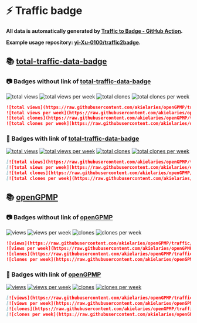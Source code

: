 # ⚡️ Traffic badge

**All data is automatically generated by [Traffic to Badge - GitHub Action](https://github.com/marketplace/actions/traffic-to-badge).**

**Example usage repository: [yi-Xu-0100/traffic2badge](https://github.com/yi-Xu-0100/traffic2badge).**

## 📚 [total-traffic-data-badge](https://github.com/akielaries/openGPMP/tree/traffic#readme)

### 📷 Badges without link of [total-traffic-data-badge](https://github.com/akielaries/openGPMP/tree/traffic#readme)

![total views](https://raw.githubusercontent.com/akielaries/openGPMP/traffic/total_views.svg)
![total views per week](https://raw.githubusercontent.com/akielaries/openGPMP/traffic/total_views_per_week.svg)
![total clones](https://raw.githubusercontent.com/akielaries/openGPMP/traffic/total_clones.svg)
![total clones per week](https://raw.githubusercontent.com/akielaries/openGPMP/traffic/total_clones_per_week.svg)

```markdown
![total views](https://raw.githubusercontent.com/akielaries/openGPMP/traffic/total_views.svg)
![total views per week](https://raw.githubusercontent.com/akielaries/openGPMP/traffic/total_views_per_week.svg)
![total clones](https://raw.githubusercontent.com/akielaries/openGPMP/traffic/total_clones.svg)
![total clones per week](https://raw.githubusercontent.com/akielaries/openGPMP/traffic/total_clones_per_week.svg)
```

### 🔗 Badges with link of [total-traffic-data-badge](https://github.com/akielaries/openGPMP/tree/traffic#readme)

[![total views](https://raw.githubusercontent.com/akielaries/openGPMP/traffic/total_views.svg)](https://github.com/akielaries/openGPMP/tree/traffic#-total-traffic-data-badge)
[![total views per week](https://raw.githubusercontent.com/akielaries/openGPMP/traffic/total_views_per_week.svg)](https://github.com/akielaries/openGPMP/tree/traffic#-total-traffic-data-badge)
[![total clones](https://raw.githubusercontent.com/akielaries/openGPMP/traffic/total_clones.svg)](https://github.com/akielaries/openGPMP/tree/traffic#-total-traffic-data-badge)
[![total clones per week](https://raw.githubusercontent.com/akielaries/openGPMP/traffic/total_clones_per_week.svg)](https://github.com/akielaries/openGPMP/tree/traffic#-total-traffic-data-badge)

```markdown
[![total views](https://raw.githubusercontent.com/akielaries/openGPMP/traffic/total_views.svg)](https://github.com/akielaries/openGPMP/tree/traffic#-total-traffic-data-badge)
[![total views per week](https://raw.githubusercontent.com/akielaries/openGPMP/traffic/total_views_per_week.svg)](https://github.com/akielaries/openGPMP/tree/traffic#-total-traffic-data-badge)
[![total clones](https://raw.githubusercontent.com/akielaries/openGPMP/traffic/total_clones.svg)](https://github.com/akielaries/openGPMP/tree/traffic#-total-traffic-data-badge)
[![total clones per week](https://raw.githubusercontent.com/akielaries/openGPMP/traffic/total_clones_per_week.svg)](https://github.com/akielaries/openGPMP/tree/traffic#-total-traffic-data-badge)
```

## 📚 [openGPMP](https://github.com/akielaries/openGPMP/tree/traffic/traffic-openGPMP)

### 📷 Badges without link of [openGPMP](https://github.com/akielaries/openGPMP/tree/traffic/traffic-openGPMP)

![views](https://raw.githubusercontent.com/akielaries/openGPMP/traffic/traffic-openGPMP/views.svg)
![views per week](https://raw.githubusercontent.com/akielaries/openGPMP/traffic/traffic-openGPMP/views_per_week.svg)
![clones](https://raw.githubusercontent.com/akielaries/openGPMP/traffic/traffic-openGPMP/clones.svg)
![clones per week](https://raw.githubusercontent.com/akielaries/openGPMP/traffic/traffic-openGPMP/clones_per_week.svg)

```markdown
![views](https://raw.githubusercontent.com/akielaries/openGPMP/traffic/traffic-openGPMP/views.svg)
![views per week](https://raw.githubusercontent.com/akielaries/openGPMP/traffic/traffic-openGPMP/views_per_week.svg)
![clones](https://raw.githubusercontent.com/akielaries/openGPMP/traffic/traffic-openGPMP/clones.svg)
![clones per week](https://raw.githubusercontent.com/akielaries/openGPMP/traffic/traffic-openGPMP/clones_per_week.svg)
```

### 🔗 Badges with link of [openGPMP](https://github.com/akielaries/openGPMP/tree/traffic/traffic-openGPMP)

[![views](https://raw.githubusercontent.com/akielaries/openGPMP/traffic/traffic-openGPMP/views.svg)](https://github.com/akielaries/openGPMP/tree/traffic#-openGPMP)
[![views per week](https://raw.githubusercontent.com/akielaries/openGPMP/traffic/traffic-openGPMP/views_per_week.svg)](https://github.com/akielaries/openGPMP/tree/traffic#-openGPMP)
[![clones](https://raw.githubusercontent.com/akielaries/openGPMP/traffic/traffic-openGPMP/clones.svg)](https://github.com/akielaries/openGPMP/tree/traffic#-openGPMP)
[![clones per week](https://raw.githubusercontent.com/akielaries/openGPMP/traffic/traffic-openGPMP/clones_per_week.svg)](https://github.com/akielaries/openGPMP/tree/traffic#-openGPMP)

```markdown
[![views](https://raw.githubusercontent.com/akielaries/openGPMP/traffic/traffic-openGPMP/views.svg)](https://github.com/akielaries/openGPMP/tree/traffic#-openGPMP)
[![views per week](https://raw.githubusercontent.com/akielaries/openGPMP/traffic/traffic-openGPMP/views_per_week.svg)](https://github.com/akielaries/openGPMP/tree/traffic#-openGPMP)
[![clones](https://raw.githubusercontent.com/akielaries/openGPMP/traffic/traffic-openGPMP/clones.svg)](https://github.com/akielaries/openGPMP/tree/traffic#-openGPMP)
[![clones per week](https://raw.githubusercontent.com/akielaries/openGPMP/traffic/traffic-openGPMP/clones_per_week.svg)](https://github.com/akielaries/openGPMP/tree/traffic#-openGPMP)
```
